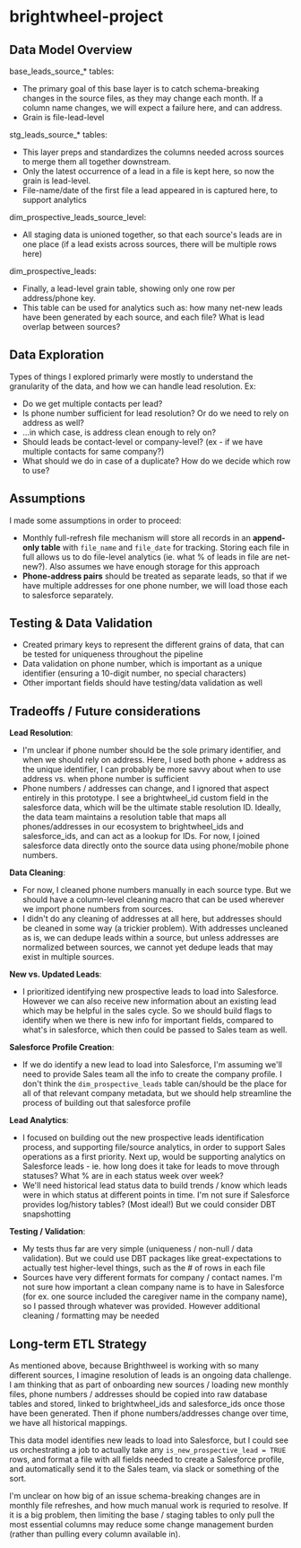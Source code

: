 # brightwheel-project

## Data Model Overview

base_leads_source_* tables: 
- The primary goal of this base layer is to catch schema-breaking changes in the source files, as they may change each month. If a column name changes, we will expect a failure here, and can address. 
- Grain is file-lead-level

stg_leads_source_* tables: 
- This layer preps and standardizes the columns needed across sources to merge them all together downstream.
- Only the latest occurrence of a lead in a file is kept here, so now the grain is lead-level.
- File-name/date of the first file a lead appeared in is captured here, to support analytics

dim_prospective_leads_source_level:
- All staging data is unioned together, so that each source's leads are in one place (if a lead exists across sources, there will be multiple rows here)

dim_prospective_leads:
- Finally, a lead-level grain table, showing only one row per address/phone key.
- This table can be used for analytics such as: how many net-new leads have been generated by each source, and each file? What is lead overlap between sources?

## Data Exploration
Types of things I explored primarly were mostly to understand the granularity of the data, and how we can handle lead resolution. Ex:
- Do we get multiple contacts per lead?
- Is phone number sufficient for lead resolution? Or do we need to rely on address as well?
- ...in which case, is address clean enough to rely on?
- Should leads be contact-level or company-level? (ex - if we have multiple contacts for same company?)
- What should we do in case of a duplicate? How do we decide which row to use?

## Assumptions
I made some assumptions in order to proceed:
- Monthly full-refresh file mechanism will store all records in an **append-only table** with `file_name` and `file_date` for tracking. Storing each file in full allows us to do file-level analytics (ie. what % of leads in file are net-new?). Also assumes we have enough storage for this approach
- **Phone-address pairs** should be treated as separate leads, so that if we have multiple addresses for one phone number, we will load those each to salesforce separately.

## Testing & Data Validation
- Created primary keys to represent the different grains of data, that can be tested for uniqueness throughout the pipeline
- Data validation on phone number, which is important as a unique identifier (ensuring a 10-digit number, no special characters)
- Other important fields should have testing/data validation as well

## Tradeoffs / Future considerations

**Lead Resolution**: 
- I'm unclear if phone number should be the sole primary identifier, and when we should rely on address. Here, I used both phone + address as the unique identifier, I can probably be more savvy about when to use address vs. when phone number is sufficient
- Phone numbers / addresses can change, and I ignored that aspect entirely in this prototype. I see a brightwheel_id custom field in the salesforce data, which will be the ultimate stable resolution ID. Ideally, the data team maintains a resolution table that maps all phones/addresses in our ecosystem to brightwheel_ids and salesforce_ids, and can act as a lookup for IDs. For now, I joined salesforce data directly onto the source data using phone/mobile phone numbers.

**Data Cleaning**:
- For now, I cleaned phone numbers manually in each source type. But we should have a column-level cleaning macro that can be used wherever we import phone numbers from sources. 
- I didn't do any cleaning of addresses at all here, but addresses should be cleaned in some way (a trickier problem). With addresses uncleaned as is, we can dedupe leads within a source, but unless addresses are normalized between sources, we cannot yet dedupe leads that may exist in multiple sources.

**New vs. Updated Leads**:
- I prioritized identifying new prospective leads to load into Salesforce. However we can also receive new information about an existing lead which may be helpful in the sales cycle. So we should build flags to identify when we there is new info for important fields, compared to what's in salesforce, which then could be passed to Sales team as well.

**Salesforce Profile Creation**:
- If we do identify a new lead to load into Salesforce, I'm assuming we'll need to provide Sales team all the info to create the company profile. I don't think the `dim_prospective_leads` table can/should be the place for all of that relevant company metadata, but we should help streamline the process of building out that salesforce profile

**Lead Analytics**:
- I focused on building out the new prospective leads identification process, and supporting file/source analytics, in order to support Sales operations as a first priority. Next up, would be supporting analytics on Salesforce leads - ie. how long does it take for leads to move through statuses? What % are in each status week over week? 
- We'll need historical lead status data to build trends / know which leads were in which status at different points in time. I'm not sure if Salesforce provides log/history tables? (Most ideal!) But we could consider DBT snapshotting

**Testing / Validation**:
- My tests thus far are very simple (uniqueness / non-null / data validation). But we could use DBT packages like great-expectations to actually test higher-level things, such as the # of rows in each file
- Sources have very different formats for company / contact names. I'm not sure how important a clean company name is to have in Salesforce (for ex. one source included the caregiver name in the company name), so I passed through whatever was provided. However additional cleaning / formatting may be needed

## Long-term ETL Strategy
As mentioned above, because Brighthweel is working with so many different sources, I imagine resolution of leads is an ongoing data challenge. I am thinking that as part of onboarding new sources / loading new monthly files, phone numbers / addresses should be copied into raw database tables and stored, linked to brightwheel_ids and salesforce_ids once those have been generated. Then if phone numbers/addresses change over time, we have all historical mappings. 

This data model identifies new leads to load into Salesforce, but I could see us orchestrating a job to actually take any `is_new_prospective_lead = TRUE` rows, and format a file with all fields needed to create a Salesforce profile, and automatically send it to the Sales team, via slack or something of the sort.

I'm unclear on how big of an issue schema-breaking changes are in monthly file refreshes, and how much manual work is requried to resolve. If it is a big problem, then limiting the base / staging tables to only pull the most essential columns may reduce some change management burden (rather than pulling every column available in).
